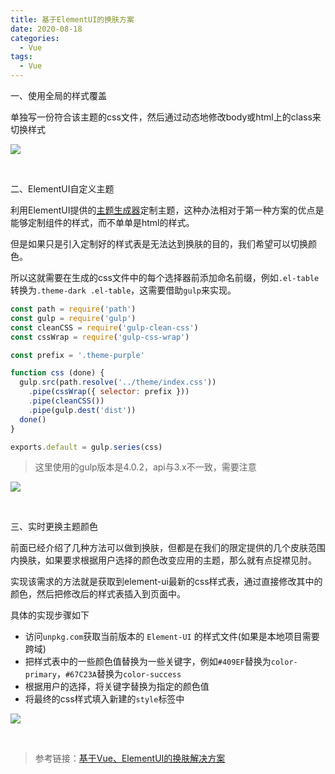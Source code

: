 ```yaml
---
title: 基于ElementUI的换肤方案
date: 2020-08-18
categories:
  - Vue
tags:
  - Vue
---
```



一、使用全局的样式覆盖

单独写一份符合该主题的css文件，然后通过动态地修改body或html上的class来切换样式

![](https://static01.imgkr.com/temp/135e8dcc12ac4bcb860b35dce9e242c1.gif)

<br/>

二、ElementUI自定义主题

利用ElementUI提供的[主题生成器](https://element.eleme.cn/#/zh-CN/theme/preview)定制主题，这种办法相对于第一种方案的优点是能够定制组件的样式，而不单单是html的样式。

但是如果只是引入定制好的样式表是无法达到换肤的目的，我们希望可以切换颜色。

所以这就需要在生成的css文件中的每个选择器前添加命名前缀，例如`.el-table`转换为`.theme-dark .el-table`，这需要借助`gulp`来实现。

```js
const path = require('path')
const gulp = require('gulp')
const cleanCSS = require('gulp-clean-css')
const cssWrap = require('gulp-css-wrap')

const prefix = '.theme-purple'

function css (done) {
  gulp.src(path.resolve('../theme/index.css'))
    .pipe(cssWrap({ selector: prefix }))
    .pipe(cleanCSS())
    .pipe(gulp.dest('dist'))
  done()
}

exports.default = gulp.series(css)

```

> 这里使用的gulp版本是4.0.2，api与3.x不一致，需要注意

![](https://static01.imgkr.com/temp/a54df3c9588c44a3b57556c254a91070.gif)

<br/>

三、实时更换主题颜色

前面已经介绍了几种方法可以做到换肤，但都是在我们的限定提供的几个皮肤范围内换肤，如果要求根据用户选择的颜色改变应用的主题，那么就有点捉襟见肘。

实现该需求的方法就是获取到element-ui最新的css样式表，通过直接修改其中的颜色，然后把修改后的样式表插入到页面中。

具体的实现步骤如下

- 访问`unpkg.com`获取当前版本的 `Element-UI` 的样式文件(如果是本地项目需要跨域)
- 把样式表中的一些颜色值替换为一些关键字，例如`#409EF`替换为`color-primary`，`#67C23A`替换为`color-success`
- 根据用户的选择，将关键字替换为指定的颜色值
- 将最终的css样式填入新建的`style`标签中

![](https://static01.imgkr.com/temp/d78fe8b151314eeab428285dc32f5863.gif)



<br/>

> 参考链接：[基于Vue、ElementUI的换肤解决方案](<https://neveryu.github.io/2019/07/01/vue-element-change-theme/>)